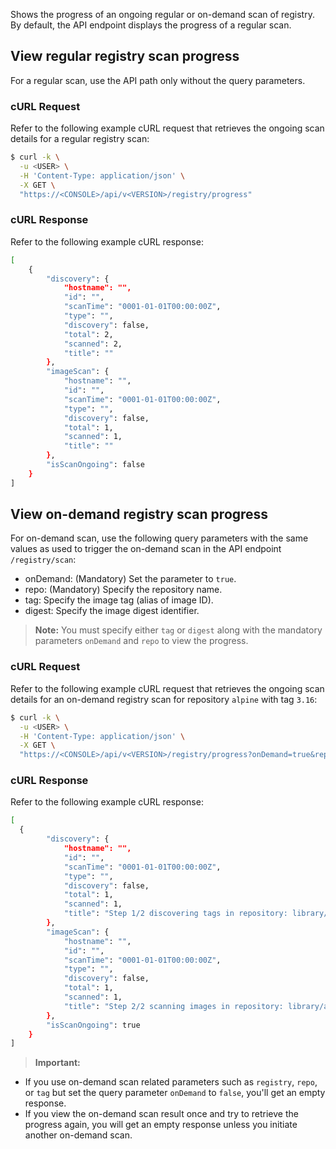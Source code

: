 Shows the progress of an ongoing regular or on-demand scan of registry. By default, the API endpoint displays the progress of a regular scan.

## View regular registry scan progress
For a regular scan, use the API path only without the query parameters.

### cURL Request

Refer to the following example cURL request that retrieves the ongoing scan details for a regular registry scan:

```bash
$ curl -k \
  -u <USER> \
  -H 'Content-Type: application/json' \
  -X GET \
  "https://<CONSOLE>/api/v<VERSION>/registry/progress"
```
### cURL Response

Refer to the following example cURL response:

```bash
[
    {
        "discovery": {
            "hostname": "",
            "id": "",
            "scanTime": "0001-01-01T00:00:00Z",
            "type": "",
            "discovery": false,
            "total": 2,
            "scanned": 2,
            "title": ""
        },
        "imageScan": {
            "hostname": "",
            "id": "",
            "scanTime": "0001-01-01T00:00:00Z",
            "type": "",
            "discovery": false,
            "total": 1,
            "scanned": 1,
            "title": ""
        },
        "isScanOngoing": false
    }
]
```

## View on-demand registry scan progress

For on-demand scan, use the following query parameters with the same values as used to trigger the on-demand scan in the API endpoint `/registry/scan`:

- onDemand: (Mandatory) Set the parameter to `true`.
- repo: (Mandatory) Specify the repository name.
- tag: Specify the image tag (alias of image ID).
- digest: Specify the image digest identifier.

> **Note:** You must specify either `tag` or `digest` along with the mandatory parameters `onDemand` and `repo` to view the progress.

### cURL Request

Refer to the following example cURL request that retrieves the ongoing scan details for an on-demand registry scan for repository `alpine` with tag `3.16`:

```bash
$ curl -k \
  -u <USER> \
  -H 'Content-Type: application/json' \
  -X GET \
  "https://<CONSOLE>/api/v<VERSION>/registry/progress?onDemand=true&repo=library/alpine&tag=3.16"
```
### cURL Response

Refer to the following example cURL response:

```bash
[
  {
        "discovery": {
            "hostname": "",
            "id": "",
            "scanTime": "0001-01-01T00:00:00Z",
            "type": "",
            "discovery": false,
            "total": 1,
            "scanned": 1,
            "title": "Step 1/2 discovering tags in repository: library/alpine, tag: 3.16"
        },
        "imageScan": {
            "hostname": "",
            "id": "",
            "scanTime": "0001-01-01T00:00:00Z",
            "type": "",
            "discovery": false,
            "total": 1,
            "scanned": 1,
            "title": "Step 2/2 scanning images in repository: library/alpine, tag: 3.16"
        },
        "isScanOngoing": true
    }
]
```

> **Important:** 
- If you use on-demand scan related parameters such as `registry`, `repo`, or `tag` but set the query parameter `onDemand` to `false`, you'll get an empty response.
- If you view the on-demand scan result once and try to retrieve the progress again, you will get an empty response unless you initiate another on-demand scan.